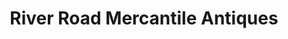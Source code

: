 ---
title: "River Road Mercantile Antiques"
url: /titusville/river-road-mercantile-antiques-south-washington-avenue/
shop: Kleidung
---